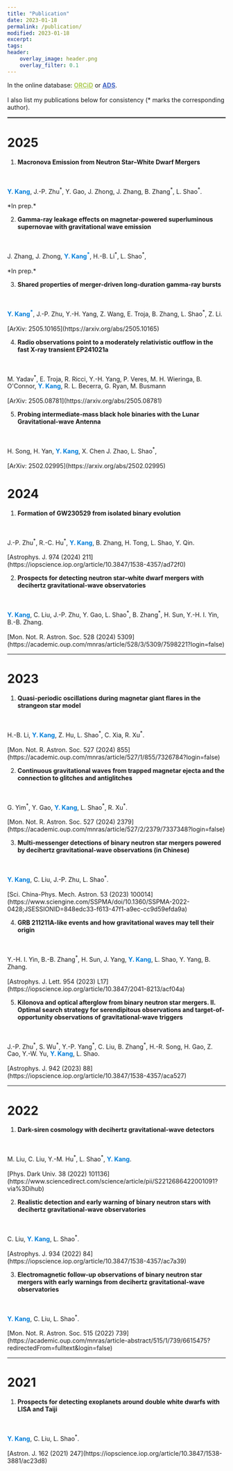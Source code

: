 ```yaml
---
title: "Publication"
date: 2023-01-18
permalink: /publication/
modified: 2023-01-18
excerpt:
tags:
header:
    overlay_image: header.png
    overlay_filter: 0.1 
---
```


<p>
In the online database:
<span class="archive__item-title">
<a href="https://orcid.org/0000-0001-7402-4927" style="color: #ADCC54;"><b>ORCiD</b></a> or <a href="https://ui.adsabs.harvard.edu/user/libraries/N78rK6DJTtWlkbq7paOPLA" style="color: #3F61C3;"><b>ADS</b></a>.
</span>
<br>
<br>
I also list my publications below for consistency (* marks the corresponding author).
</p>
<hr style="border:1px solid gray">

# 2025

1. **Macronova Emission from Neutron Star–White Dwarf Mergers** 
  <br>
  <br>
  <a style="color: #007DD9;"><b>Y. Kang</b></a>,
  J.-P. Zhu<sup>*</sup>, 
  Y. Gao,
  J. Zhong,
  J. Zhang,
  B. Zhang<sup>*</sup>,
  L. Shao<sup>*</sup>.
  <br>
  <br>
  *In prep.*

2. **Gamma-ray leakage effects on magnetar-powered superluminous supernovae with gravitational wave emission** 
  <br>
  <br>
  J. Zhang,
  J. Zhong,
  <a style="color: #007DD9;"><b>Y. Kang<sup>*</sup></b></a>,
  H.-B. Li<sup>*</sup>,
  L. Shao<sup>*</sup>,
  <br>
  <br>
  *In prep.*

3. **Shared properties of merger-driven long-duration gamma-ray bursts** 
  <br>
  <br>
  <a style="color: #007DD9;"><b>Y. Kang<sup>*</sup></b></a>,
  J.-P. Zhu, 
  Y.-H. Yang,
  Z. Wang,
  E. Troja,
  B. Zhang,
  L. Shao<sup>*</sup>,
  Z. Li.
  <br>
  <br>
  [ArXiv: 2505.10165](https://arxiv.org/abs/2505.10165)

4. **Radio observations point to a moderately relativistic outflow in the fast X-ray transient EP241021a** 
  <br>
  <br>
  M. Yadav<sup>*</sup>,
  E. Troja,
  R. Ricci,
  Y.-H. Yang,
  P. Veres,
  M. H. Wieringa,
  B. O'Connor, 
  <a style="color: #007DD9;"><b>Y. Kang</b></a>,
  R. L. Becerra,
  G. Ryan,
  M. Busmann
  <br>
  <br>
  [ArXiv: 2505.08781](https://arxiv.org/abs/2505.08781)

5. **Probing intermediate-mass black hole binaries with the Lunar Gravitational-wave Antenna** 
  <br>
  <br>
  H. Song,
  H. Yan,
  <a style="color: #007DD9;"><b>Y. Kang</b></a>,
  X. Chen 
  J. Zhao,
  L. Shao<sup>*</sup>,
  <br>
  <br>
  [ArXiv: 2502.02995](https://arxiv.org/abs/2502.02995)

# 2024

1. **Formation of GW230529 from isolated binary evolution** 
  <br>
  <br>
  J.-P. Zhu<sup>*</sup>,
  R.-C. Hu<sup>*</sup>,
  <a style="color: #007DD9;"><b>Y. Kang</b></a>,
  B. Zhang,
  H. Tong,
  L. Shao,
  Y. Qin.
  <br>
  <br>
  [Astrophys. J. 974 (2024) 211](https://iopscience.iop.org/article/10.3847/1538-4357/ad72f0)

2. **Prospects for detecting neutron star–white dwarf mergers with decihertz gravitational-wave observatories** 
  <br>
  <br>
  <a style="color: #007DD9;"><b>Y. Kang</b></a>,
  C. Liu, 
  J.-P. Zhu, 
  Y. Gao,
  L. Shao<sup>*</sup>,
  B. Zhang<sup>*</sup>,
  H. Sun,
  Y.-H. I. Yin,
  B.-B. Zhang.
  <br>
  <br>
  [Mon. Not. R. Astron. Soc. 528 (2024) 5309](https://academic.oup.com/mnras/article/528/3/5309/7598221?login=false)

---

# 2023
   
1. **Quasi-periodic oscillations during magnetar giant flares in the strangeon star model** 
  <br>
  <br>
   H.-B. Li, 
  <a style="color: #007DD9;"><b>Y. Kang</b></a>,
   Z. Hu,
   L. Shao<sup>*</sup>,
   C. Xia,
   R. Xu<sup>*</sup>.
  <br>
  <br>
  [Mon. Not. R. Astron. Soc. 527 (2024) 855](https://academic.oup.com/mnras/article/527/1/855/7326784?login=false)
   
2. **Continuous gravitational waves from trapped magnetar ejecta and the connection to glitches and antiglitches** 
  <br>
  <br>
  G. Yim<sup>*</sup>,
  Y. Gao,
  <a style="color: #007DD9;"><b>Y. Kang</b></a>, 
  L. Shao<sup>*</sup>,
  R. Xu<sup>*</sup>.
  <br>
  <br>
  [Mon. Not. R. Astron. Soc. 527 (2024) 2379](https://academic.oup.com/mnras/article/527/2/2379/7337348?login=false)
  

3. **Multi-messenger detections of binary neutron star mergers powered by decihertz gravitational-wave observations (in Chinese)** 
  <br>
  <br>
  <a style="color: #007DD9;"><b>Y. Kang</b></a>,
  C. Liu, 
  J.-P. Zhu, 
  L. Shao<sup>*</sup>.
  <br>
  <br>
  [Sci. China-Phys. Mech. Astron. 53 (2023) 100014](https://www.sciengine.com/SSPMA/doi/10.1360/SSPMA-2022-0428;JSESSIONID=848edc33-f613-47f1-a9ec-cc9d59efda9a)

4. **GRB 211211A-like events and how gravitational waves may tell their origin** 
  <br>
  <br>
  Y.-H. I. Yin,
  B.-B. Zhang<sup>*</sup>,
  H. Sun,
  J. Yang,
  <a style="color: #007DD9;"><b>Y. Kang</b></a>,
  L. Shao,
  Y. Yang,
  B. Zhang.
  <br>
  <br>
  [Astrophys. J. Lett. 954 (2023) L17](https://iopscience.iop.org/article/10.3847/2041-8213/acf04a)
  
5. **Kilonova and optical afterglow from binary neutron star mergers. II. Optimal search strategy for serendipitous observations and target-of-opportunity observations of gravitational-wave triggers** 
  <br>
  <br>
  J.-P. Zhu<sup>*</sup>, 
  S. Wu<sup>*</sup>, 
  Y.-P. Yang<sup>*</sup>, 
  C. Liu, 
  B. Zhang<sup>*</sup>, 
  H.-R. Song, 
  H. Gao, 
  Z. Cao, 
  Y.-W. Yu, 
  <a style="color: #007DD9;"><b>Y. Kang</b></a>, 
  L. Shao.
  <br>
  <br>
  [Astrophys. J. 942 (2023) 88](https://iopscience.iop.org/article/10.3847/1538-4357/aca527)

---

# 2022

1.  **Dark-siren cosmology with decihertz gravitational-wave detectors** 
  <br>
  <br>
  M. Liu, 
  C. Liu, 
  Y.-M. Hu<sup>*</sup>, 
  L. Shao<sup>*</sup>, 
  <a style="color: #007DD9;"><b>Y. Kang</b></a>.
  <br>
  <br>
  [Phys. Dark Univ. 38 (2022) 101136](https://www.sciencedirect.com/science/article/pii/S2212686422001091?via%3Dihub)

2. **Realistic detection and early warning of binary neutron stars with decihertz gravitational-wave observatories** 
  <br>
  <br>
  C. Liu,
  <a style="color: #007DD9;"><b>Y. Kang</b></a>,
  L. Shao<sup>*</sup>.
  <br>
  <br>
  [Astrophys. J. 934 (2022) 84](https://iopscience.iop.org/article/10.3847/1538-4357/ac7a39)

3. **Electromagnetic follow-up observations of binary neutron star mergers with early warnings from decihertz gravitational-wave observatories** 
  <br>
  <br>
  <a style="color: #007DD9;"><b>Y. Kang</b></a>,
  C. Liu, 
  L. Shao<sup>*</sup>.
  <br>
  <br>
  [Mon. Not. R. Astron. Soc. 515 (2022) 739](https://academic.oup.com/mnras/article-abstract/515/1/739/6615475?redirectedFrom=fulltext&login=false)

---

# 2021

1. **Prospects for detecting exoplanets around double white dwarfs with LISA and Taiji** 
  <br>
  <br>
  <a style="color: #007DD9;"><b>Y. Kang</b></a>,
  C. Liu, 
  L. Shao<sup>*</sup>.
  <br>
  <br>
  [Astron. J. 162 (2021) 247](https://iopscience.iop.org/article/10.3847/1538-3881/ac23d8)
  

